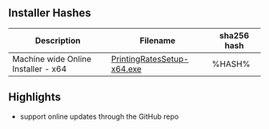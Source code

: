 ## Installer Hashes

| Description                         | Filename                                                                                                                        | sha256 hash |
| ----------------------------------- | ------------------------------------------------------------------------------------------------------------------------------- | ----------- |
| Machine wide Online Installer - x64 | [PrintingRatesSetup-x64.exe](https://github.com/Deadbush225/PrintingRates/releases/download/%TITLE%/PrintingRatesSetup-x64.exe) | %HASH%      |

## Highlights

- support online updates through the GitHub repo
